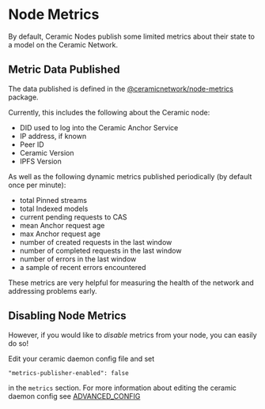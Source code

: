 # Node Metrics

By default, Ceramic Nodes publish some limited metrics about their state to a model on the Ceramic Network.

## Metric Data Published

The data published is defined in the [@ceramicnetwork/node-metrics](https://www.npmjs.com/package/@ceramicnetwork/node-metrics) package.

Currently, this includes the following about the Ceramic node:

  - DID used to log into the Ceramic Anchor Service
  - IP address, if known
  - Peer ID
  - Ceramic Version
  - IPFS Version

As well as the following dynamic metrics published periodically (by default once per minute):

  - total Pinned streams
  - total Indexed models
  - current pending requests to CAS
  - mean Anchor request age
  - max Anchor request age
  - number of created requests in the last window
  - number of completed requests in the last window
  - number of errors in the last window
  - a sample of recent errors encountered

These metrics are very helpful for measuring the health of the network and addressing problems early.

## Disabling Node Metrics

However, if you would like to *disable* metrics from your node, you can easily do so!

Edit your ceramic daemon config file and set

` "metrics-publisher-enabled": false `

in the `metrics` section.  For more information about editing the ceramic daemon config see [ADVANCED_CONFIG](./ADVANCED_CONFIG.md)

  

